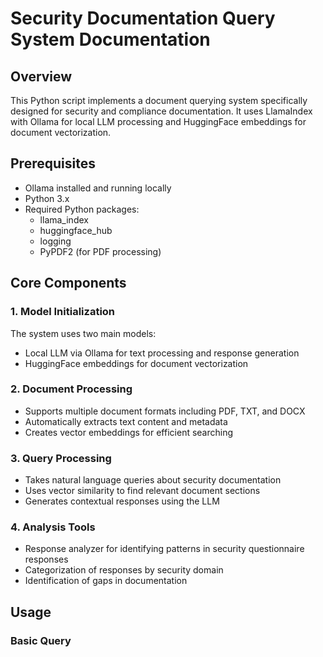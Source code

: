 # Security Documentation Query System Documentation

## Overview
This Python script implements a document querying system specifically designed for security and compliance documentation. It uses LlamaIndex with Ollama for local LLM processing and HuggingFace embeddings for document vectorization.

## Prerequisites
- Ollama installed and running locally
- Python 3.x
- Required Python packages:
  - llama_index
  - huggingface_hub
  - logging
  - PyPDF2 (for PDF processing)

## Core Components

### 1. Model Initialization
The system uses two main models:
- Local LLM via Ollama for text processing and response generation
- HuggingFace embeddings for document vectorization

### 2. Document Processing
- Supports multiple document formats including PDF, TXT, and DOCX
- Automatically extracts text content and metadata
- Creates vector embeddings for efficient searching

### 3. Query Processing
- Takes natural language queries about security documentation
- Uses vector similarity to find relevant document sections
- Generates contextual responses using the LLM

### 4. Analysis Tools
- Response analyzer for identifying patterns in security questionnaire responses
- Categorization of responses by security domain
- Identification of gaps in documentation

## Usage

### Basic Query
